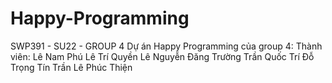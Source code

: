 # Happy-Programming
SWP391 - SU22 - GROUP 4
Dự án Happy Programming của group 4:
Thành viên:
Lê Nam Phú
Lê Trí Quyền
Lê Nguyễn Đăng Trường
Trần Quốc Trí
Đỗ Trọng Tín
Trần Lê Phúc Thiện

